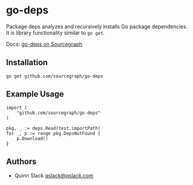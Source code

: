 go-deps
=======
Package deps analyzes and recursively installs Go package dependencies. It is library functionality similar to `go get`.

Docs: [go-deps on Sourcegraph](https://sourcegraph.com/repos/github.com/sourcegraph/go-deps)

## Installation

	go get github.com/sourcegraph/go-deps

## Example Usage

    import (
        "github.com/sourcegraph/go-deps"
    )

	pkg, _ := deps.Read(test.importPath)
    for _, p := range pkg.DepsNotFound {
        p.Download()
    }

## Authors

* Quinn Slack <qslack@qslack.com>
